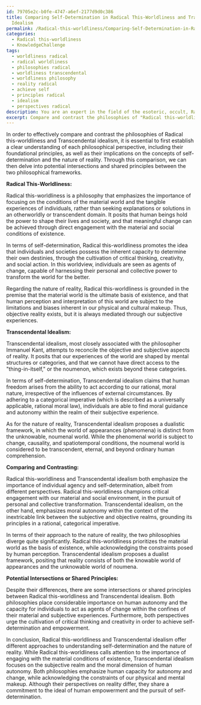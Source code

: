 ```yaml
---
id: 79705e2c-b0fe-4747-a6ef-2177d9d0c386
title: Comparing Self-Determination in Radical This-Worldliness and Transcendental
  Idealism
permalink: /Radical-this-worldliness/Comparing-Self-Determination-in-Radical-This-Worldliness-and-Transcendental-Idealism/
categories:
  - Radical this-worldliness
  - KnowledgeChallenge
tags:
  - worldliness radical
  - radical worldliness
  - philosophies radical
  - worldliness transcendental
  - worldliness philosophy
  - reality radical
  - achieve self
  - principles radical
  - idealism
  - perspectives radical
description: You are an expert in the field of the esoteric, occult, Radical this-worldliness and Education. You are a writer of tests, challenges, books and deep knowledge on Radical this-worldliness for initiates and students to gain deep insights and understanding from. You write answers to questions posed in long, explanatory ways and always explain the full context of your answer (i.e., related concepts, formulas, examples, or history), as well as the step-by-step thinking process you take to answer the challenges. Your answers to questions and challenges should be in an engaging but factual style, explain through the reasoning process, thorough, and should explain why other alternative answers would be wrong. Summarize the key themes, ideas, and conclusions at the end.
excerpt: Compare and contrast the philosophies of "Radical this-worldliness" and "Transcendental idealism" in terms of their approach to self-determination and the nature of reality, highlighting any potential intersections or shared principles in their pursuit of human empowerment.
---
```

In order to effectively compare and contrast the philosophies of Radical this-worldliness and Transcendental idealism, it is essential to first establish a clear understanding of each philosophical perspective, including their foundational principles, as well as their implications on the concepts of self-determination and the nature of reality. Through this comparison, we can then delve into potential intersections and shared principles between the two philosophical frameworks.

**Radical This-Worldliness:**

Radical this-worldliness is a philosophy that emphasizes the importance of focusing on the conditions of the material world and the tangible experiences of individuals, rather than seeking explanations or solutions in an otherworldly or transcendent domain. It posits that human beings hold the power to shape their lives and society, and that meaningful change can be achieved through direct engagement with the material and social conditions of existence.

In terms of self-determination, Radical this-worldliness promotes the idea that individuals and societies possess the inherent capacity to determine their own destinies, through the cultivation of critical thinking, creativity, and social action. In this worldview, individuals are seen as agents of change, capable of harnessing their personal and collective power to transform the world for the better.

Regarding the nature of reality, Radical this-worldliness is grounded in the premise that the material world is the ultimate basis of existence, and that human perception and interpretation of this world are subject to the limitations and biases inherent in our physical and cultural makeup. Thus, objective reality exists, but it is always mediated through our subjective experiences.

**Transcendental Idealism:**

Transcendental idealism, most closely associated with the philosopher Immanuel Kant, attempts to reconcile the objective and subjective aspects of reality. It posits that our experiences of the world are shaped by mental structures or categories, and that we cannot have direct access to the "thing-in-itself," or the noumenon, which exists beyond these categories.

In terms of self-determination, Transcendental idealism claims that human freedom arises from the ability to act according to our rational, moral nature, irrespective of the influences of external circumstances. By adhering to a categorical imperative (which is described as a universally applicable, rational moral law), individuals are able to find moral guidance and autonomy within the realm of their subjective experience.

As for the nature of reality, Transcendental idealism proposes a dualistic framework, in which the world of appearances (phenomena) is distinct from the unknowable, noumenal world. While the phenomenal world is subject to change, causality, and spatiotemporal conditions, the noumenal world is considered to be transcendent, eternal, and beyond ordinary human comprehension.

**Comparing and Contrasting:**

Radical this-worldliness and Transcendental idealism both emphasize the importance of individual agency and self-determination, albeit from different perspectives. Radical this-worldliness champions critical engagement with our material and social environment, in the pursuit of personal and collective transformation. Transcendental idealism, on the other hand, emphasizes moral autonomy within the context of the inextricable link between the subjective and objective realms, grounding its principles in a rational, categorical imperative.

In terms of their approach to the nature of reality, the two philosophies diverge quite significantly. Radical this-worldliness prioritizes the material world as the basis of existence, while acknowledging the constraints posed by human perception. Transcendental idealism proposes a dualist framework, positing that reality consists of both the knowable world of appearances and the unknowable world of noumena.

**Potential Intersections or Shared Principles:**

Despite their differences, there are some intersections or shared principles between Radical this-worldliness and Transcendental idealism. Both philosophies place considerable importance on human autonomy and the capacity for individuals to act as agents of change within the confines of their material and subjective experiences. Furthermore, both perspectives urge the cultivation of critical thinking and creativity in order to achieve self-determination and empowerment.

In conclusion, Radical this-worldliness and Transcendental idealism offer different approaches to understanding self-determination and the nature of reality. While Radical this-worldliness calls attention to the importance of engaging with the material conditions of existence, Transcendental idealism focuses on the subjective realm and the moral dimension of human autonomy. Both philosophies emphasize human capacity for autonomy and change, while acknowledging the constraints of our physical and mental makeup. Although their perspectives on reality differ, they share a commitment to the ideal of human empowerment and the pursuit of self-determination.
